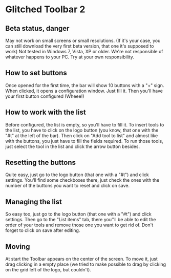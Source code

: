 # Glitched Toolbar 2
## Beta status, danger
May not work on small screens or small resolutions. (If it's your case, you can still download the very first beta version, that one it's supposed to work)
Not tested in Windows 7, Vista, XP or older.
We're not responsible of whatever happens to your PC.
Try at your own responsibility.

## How to set buttons
Once opened for the first time, the bar will show 10 buttons with a "+" sign. When clicked, it opens a configuration window. Just fill it.
Then you'll have your first button configured (Wheee!)

## How to work with the list
Before configured, the list is empty, so you'll have to fill it. To insert tools to the list, you have to click on the logo button (you know, that one with the "#t" at the left of the bar). Then click on "Add tool to list" and almost like with the buttons, you just have to fill the fields required.
To run those tools, just select the tool in the list and click the arrow button besides.

## Resetting the buttons
Quite easy, just go to the logo button (that one with a "#t") and click settings. You'll find some checkboxes there, just check the ones with the number of the buttons you want to reset and click on save.

## Managing the list
So easy too, just go to the logo button (that one with a "#t") and click settings. Then go to the "List items" tab, there you''ll be able to edit the order of your tools and remove those one you want to get rid of. Don't forget to click on save after editing.

## Moving
At start the Toolbar appears on the center of the screen. To move it, just drag clicking in a empty place (we tried to make possible to drag by clicking on the grid left of the logo, but couldn't).
